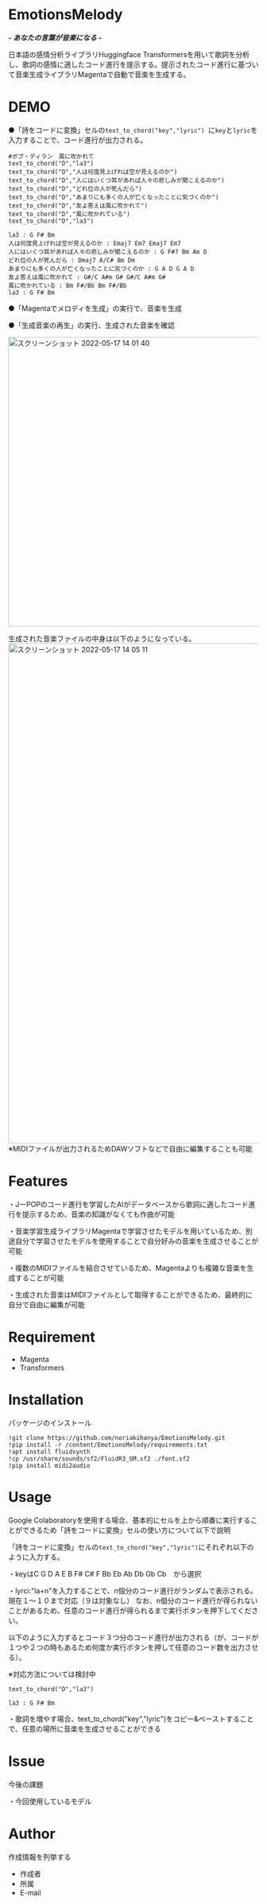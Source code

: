 # EmotionsMelody
***- あなたの言葉が音楽になる -***

日本語の感情分析ライブラリHuggingface Transformersを用いて歌詞を分析し、歌詞の感情に適したコード進行を提示する。提示されたコード進行に基づいて音楽生成ライブラリMagentaで自動で音楽を生成する。

# DEMO
●「詩をコードに変換」セルの`text_to_chord("key","lyric") `に`key`と`lyric`を入力することで、コード進行が出力される。

```
#ボブ・ディラン　風に吹かれて
text_to_chord("D","la3")
text_to_chord("D","人は何度見上げれば空が見えるのか")
text_to_chord("D","人にはいくつ耳があれば人々の悲しみが聞こえるのか")
text_to_chord("D","どれ位の人が死んだら")
text_to_chord("D","あまりにも多くの人が亡くなったことに気づくのか")
text_to_chord("D","友よ答えは風に吹かれて")
text_to_chord("D","風に吹かれている")
text_to_chord("D","la3")
```

```
la3 : G F# Bm
人は何度見上げれば空が見えるのか : Emaj7 Em7 Emaj7 Em7
人にはいくつ耳があれば人々の悲しみが聞こえるのか : G F#7 Bm Am D
どれ位の人が死んだら : Dmaj7 A/C# Bm Dm
あまりにも多くの人が亡くなったことに気づくのか : G A D G A D
友よ答えは風に吹かれて : G#/C A#m G# G#/C A#m G#
風に吹かれている : Bm F#/Bb Bm F#/Bb
la3 : G F# Bm
```

●「Magentaでメロディを生成」の実行で、音楽を生成

●「生成音楽の再生」の実行、生成された音楽を確認

<img width="583" alt="スクリーンショット 2022-05-17 14 01 40" src="https://user-images.githubusercontent.com/105255463/168732872-b32556e3-0a57-4ad8-aa47-e4392ffdea2a.png">

生成された音楽ファイルの中身は以下のようになっている。
<img width="1007" alt="スクリーンショット 2022-05-17 14 05 11" src="https://user-images.githubusercontent.com/105255463/168733178-60228405-42bb-4e3e-b14c-9646b1708009.png">
※MIDIファイルが出力されるためDAWソフトなどで自由に編集することも可能

# Features

・JーPOPのコード進行を学習したAIがデータベースから歌詞に適したコード進行を提示するため、音楽の知識がなくても作曲が可能

・音楽学習生成ライブラリMagentaで学習させたモデルを用いているため、別途自分で学習させたモデルを使用することで自分好みの音楽を生成させることが可能

・複数のMIDIファイルを結合させているため、Magentaよりも複雑な音楽を生成することが可能

・生成された音楽はMIDIファイルとして取得することができるため、最終的に自分で自由に編集が可能

# Requirement

* Magenta
* Transformers

# Installation

パッケージのインストール

```
!git clone https://github.com/noriakihanya/EmotionsMelody.git
!pip install -r /content/EmotionsMelody/requirements.txt
!apt install fluidsynth
!cp /usr/share/sounds/sf2/FluidR3_GM.sf2 ./font.sf2
!pip install midi2audio
```

# Usage

Google Colaboratoryを使用する場合、基本的にセルを上から順番に実行することができるため「詩をコードに変換」セルの使い方について以下で説明

「詩をコードに変換」セルの`text_to_chord("key","lyric")`にそれぞれ以下のように入力する。

・keyはC G D A E B F# C# F Bb Eb Ab Db Gb Cb　から選択

・lyrci:"la+n"を入力することで、n個分のコード進行がランダムで表示される。現在１〜１０まで対応（９は対象なし）
なお、n個分のコード進行が得られないことがあるため、任意のコード進行が得られるまで実行ボタンを押下してください。

以下のように入力するとコード３つ分のコード進行が出力される（が、コードが１つや２つの時もあるため何度か実行ボタンを押して任意のコード数を出力させる）。

※対応方法については検討中

```
text_to_chord("D","la3")
```
```
la3 : G F# Bm
```

・歌詞を増やす場合、text_to_chord("key","lyric")をコピー&ペーストすることで、任意の場所に音楽を生成させることができる

# Issue

今後の課題

・今回使用しているモデル


# Author

作成情報を列挙する

* 作成者
* 所属
* E-mail

